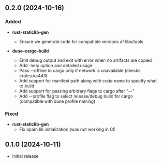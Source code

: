 ## 0.2.0 (2024-10-16)

### Added

- **rust-staticlib-gen**
  - Ensure we generate code for compatible versions of libs/tools

- **dune-cargo-build**
  - Emit debug output and exit with error when no artifacts are copied
  - Add -help option and detailed usage
  - Pass --offline to cargo only if network is unavailable (checks crates.io:443)
  - Add support for manifest path along with crate name to specify what to build
  - Add support for passing arbitrary flags to cargo after "--"
  - Add --profile flag to select release/debug build for cargo (compatible with dune profile naming)

### Fixed

- **rust-staticlib-gen**
  - Fix opam lib initialization (was not working in CI)

## 0.1.0 (2024-10-11)

* Initial release
